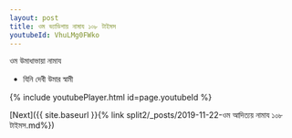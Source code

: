 ```yaml
---
layout: post
title: ওম ভ্যাডিশায় নামায ১০৮ টাইমস
youtubeId: VhuLMg0FWko
---
```

 
 
 ওম উমাধাভায়া নামায  
 
 -  যিনি দেবী উমার স্বামী 
 
  
 
  
 
 
 
 
 
 


{% include youtubePlayer.html id=page.youtubeId %}
 
[Next]({{ site.baseurl }}{% link  split2/_posts/2019-11-22-ওম আদিত্যয় নামায ১০৮ টাইমস.md%})
 
